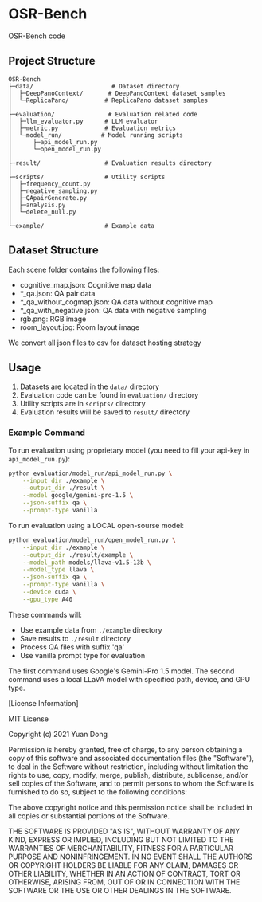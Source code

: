 # OSR-Bench

OSR-Bench code

## Project Structure

```
OSR-Bench
├─data/                      # Dataset directory
│  ├─DeepPanoContext/       # DeepPanoContext dataset samples
│  └─ReplicaPano/          # ReplicaPano dataset samples
│
├─evaluation/               # Evaluation related code
│  ├─llm_evaluator.py      # LLM evaluator
│  ├─metric.py             # Evaluation metrics
│  └─model_run/           # Model running scripts
│      ├─api_model_run.py 
│      └─open_model_run.py
│
├─result/                  # Evaluation results directory
│
├─scripts/                 # Utility scripts
│  ├─frequency_count.py   
│  ├─negative_sampling.py  
│  ├─QApairGenerate.py    
│  ├─analysis.py          
│  └─delete_null.py       
│
└─example/                 # Example data
```

## Dataset Structure

Each scene folder contains the following files:
- cognitive_map.json: Cognitive map data
- *_qa.json: QA pair data
- *_qa_without_cogmap.json: QA data without cognitive map
- *_qa_with_negative.json: QA data with negative sampling
- rgb.png: RGB image
- room_layout.jpg: Room layout image

We convert all json files to csv for dataset hosting strategy

## Usage

1. Datasets are located in the `data/` directory
2. Evaluation code can be found in `evaluation/` directory
3. Utility scripts are in `scripts/` directory
4. Evaluation results will be saved to `result/` directory

### Example Command

To run evaluation using proprietary model (you need to fill your api-key in `api_model_run.py`):
```bash
python evaluation/model_run/api_model_run.py \
    --input_dir ./example \
    --output_dir ./result \
    --model google/gemini-pro-1.5 \
    --json-suffix qa \
    --prompt-type vanilla
```

To run evaluation using a LOCAL open-sourse model:
```bash
python evaluation/model_run/open_model_run.py \
    --input_dir ./example \
    --output_dir ./result/example \
    --model_path models/llava-v1.5-13b \
    --model_type llava \
    --json-suffix qa \
    --prompt-type vanilla \
    --device cuda \
    --gpu_type A40
```

These commands will:
- Use example data from `./example` directory
- Save results to `./result` directory
- Process QA files with suffix 'qa'
- Use vanilla prompt type for evaluation

The first command uses Google's Gemini-Pro 1.5 model.
The second command uses a local LLaVA model with specified path, device, and GPU type.

[License Information]

MIT License

Copyright (c) 2021 Yuan Dong

Permission is hereby granted, free of charge, to any person obtaining a copy
of this software and associated documentation files (the "Software"), to deal
in the Software without restriction, including without limitation the rights
to use, copy, modify, merge, publish, distribute, sublicense, and/or sell
copies of the Software, and to permit persons to whom the Software is
furnished to do so, subject to the following conditions:

The above copyright notice and this permission notice shall be included in all
copies or substantial portions of the Software.

THE SOFTWARE IS PROVIDED "AS IS", WITHOUT WARRANTY OF ANY KIND, EXPRESS OR
IMPLIED, INCLUDING BUT NOT LIMITED TO THE WARRANTIES OF MERCHANTABILITY,
FITNESS FOR A PARTICULAR PURPOSE AND NONINFRINGEMENT. IN NO EVENT SHALL THE
AUTHORS OR COPYRIGHT HOLDERS BE LIABLE FOR ANY CLAIM, DAMAGES OR OTHER
LIABILITY, WHETHER IN AN ACTION OF CONTRACT, TORT OR OTHERWISE, ARISING FROM,
OUT OF OR IN CONNECTION WITH THE SOFTWARE OR THE USE OR OTHER DEALINGS IN THE
SOFTWARE.
